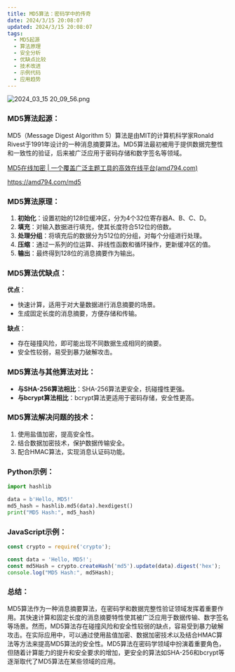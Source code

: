 ```yaml
---
title: MD5算法：密码学中的传奇
date: 2024/3/15 20:08:07
updated: 2024/3/15 20:08:07
tags:
  - MD5起源
  - 算法原理
  - 安全分析
  - 优缺点比较
  - 技术改进
  - 示例代码
  - 应用趋势
---
```


<img src="https://static.amd794.com/blog/images/2024_03_15 20_09_56.png@blog" title="2024_03_15 20_09_56.png" alt="2024_03_15 20_09_56.png"/>

### MD5算法起源：

MD5（Message Digest Algorithm 5）算法是由MIT的计算机科学家Ronald
Rivest于1991年设计的一种消息摘要算法。MD5算法最初被用于提供数据完整性和一致性的验证，后来被广泛应用于密码存储和数字签名等领域。

[MD5在线加密 | 一个覆盖广泛主题工具的高效在线平台(amd794.com)](https://amd794.com/md5)

https://amd794.com/md5

### MD5算法原理：

1. **初始化**：设置初始的128位缓冲区，分为4个32位寄存器A、B、C、D。
2. **填充**：对输入数据进行填充，使其长度符合512位的倍数。
3. **处理分组**：将填充后的数据分为512位的分组，对每个分组进行处理。
4. **压缩**：通过一系列的位运算、非线性函数和循环操作，更新缓冲区的值。
5. **输出**：最终得到128位的消息摘要作为输出。

### MD5算法优缺点：

**优点**：

- 快速计算，适用于对大量数据进行消息摘要的场景。
- 生成固定长度的消息摘要，方便存储和传输。

**缺点**：

- 存在碰撞风险，即可能出现不同数据生成相同的摘要。
- 安全性较弱，易受到暴力破解攻击。

### MD5算法与其他算法对比：

- **与SHA-256算法相比**：SHA-256算法更安全，抗碰撞性更强。
- **与bcrypt算法相比**：bcrypt算法更适用于密码存储，安全性更高。

### MD5算法解决问题的技术：

1. 使用盐值加密，提高安全性。
2. 结合数据加密技术，保护数据传输安全。
3. 配合HMAC算法，实现消息认证码功能。

### Python示例：

```python
import hashlib

data = b'Hello, MD5!'
md5_hash = hashlib.md5(data).hexdigest()
print("MD5 Hash:", md5_hash)
```

### JavaScript示例：

```javascript
const crypto = require('crypto');

const data = 'Hello, MD5!';
const md5Hash = crypto.createHash('md5').update(data).digest('hex');
console.log("MD5 Hash:", md5Hash);
```

### 总结：

MD5算法作为一种消息摘要算法，在密码学和数据完整性验证领域发挥着重要作用。其快速计算和固定长度的消息摘要特性使其被广泛应用于数据传输、数字签名等场景。然而，MD5算法存在碰撞风险和安全性较弱的缺点，容易受到暴力破解攻击。在实际应用中，可以通过使用盐值加密、数据加密技术以及结合HMAC算法等方法来提高MD5算法的安全性。MD5算法在密码学领域中扮演着重要角色，但随着计算能力的提升和安全要求的增加，更安全的算法如SHA-256和bcrypt等逐渐取代了MD5算法在某些领域的应用。

